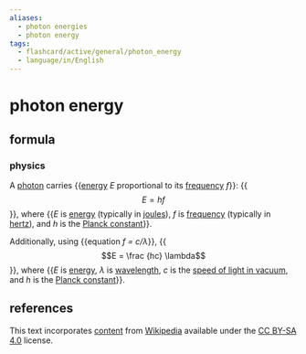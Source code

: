 ```yaml
---
aliases:
  - photon energies
  - photon energy
tags:
  - flashcard/active/general/photon_energy
  - language/in/English
---
```


# photon energy

## formula

### physics

A [photon](photon.md) carries {{[energy](energy.md) $E$ proportional to its [frequency](frequency.md) $f$}}: {{$$E = h f$$}}, where {{$E$ is [energy](energy.md) (typically in [joules](joule.md)), $f$ is [frequency](frequency.md) (typically in [hertz](hertz.md)), and $h$ is the [Planck constant](Planck%20constant.md)}}. <!--SR:!2025-05-04,217,330!2025-03-07,170,310!2024-10-24,71,310-->

Additionally, using {{equation _f = c/λ_}}, {{$$E = \frac {hc} \lambda$$}}, where {{$E$ is [energy](energy.md), $\lambda$ is [wavelength](wavelength.md), $c$ is the [speed of light in vacuum](speed%20of%20light.md), and $h$ is the [Planck constant](Planck%20constant.md)}}. <!--SR:!2025-07-16,274,330!2024-12-14,105,290!2025-06-22,257,330-->

## references

This text incorporates [content](https://en.wikipedia.org/wiki/photon_energy) from [Wikipedia](Wikipedia.md) available under the [CC BY-SA 4.0](https://creativecommons.org/licenses/by-sa/4.0/) license.
